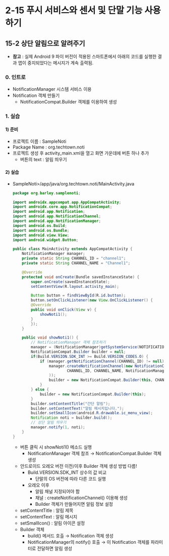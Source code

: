 # 2-15 푸시 서비스와 센서 및 단말 기능 사용하기
## 15-2 상단 알림으로 알려주기
* __참고__ : 실제 Android 9 파이 버전이 적용된 스마트폰에서 아래의 코드를 실행한 결과 앱이 중지되었다는 메시지가 계속 출력됨.

### 0. 인트로
* NotificationManager 시스템 서비스 이용
* Notification 객체 만들기
  * NotificationCompat.Builder 객체를 이용하여 생성

### 1. 실습
#### 1) 준비
* 프로젝트 이름 : SampleNoti
* Package Name : org.techtown.noti
* 프로젝트 생성 후 activity_main.xml을 열고 화면 가운데에 버튼 하나 추가
  * 버튼의 text : 알림 띄우기

#### 2) 실습
* SampleNoti>/app/java/org.techtown.noti/MainActivity.java
    ```java
    package org.barley.samplenoti;

    import androidx.appcompat.app.AppCompatActivity;
    import androidx.core.app.NotificationCompat;
    import android.app.Notification;
    import android.app.NotificationChannel;
    import android.app.NotificationManager;
    import android.os.Build;
    import android.os.Bundle;
    import android.view.View;
    import android.widget.Button;

    public class MainActivity extends AppCompatActivity {
        NotificationManager manager;
        private static String CHANNEL_ID = "channel1";
        private static String CHANNEL_NAME = "Channel1";

        @Override
        protected void onCreate(Bundle savedInstanceState) {
            super.onCreate(savedInstanceState);
            setContentView(R.layout.activity_main);

            Button button = findViewById(R.id.button);
            button.setOnClickListener(new View.OnClickListener() {
            @Override
            public void onClick(View v) {
                showNoti1();
            }
            });
        }

        public void showNoti1() {
            // NotificationManager 객체 참조하기
            manager = (NotificationManager)getSystemService(NOTIFICATION_SERVICE);
            NotificationCompat.Builder builder = null;
            if(Build.VERSION.SDK_INT >= Build.VERSION_CODES.O) {
                if (manager.getNotificationChannel(CHANNEL_ID) != null) {
                    manager.createNotificationChannel(new NotificationChannel(
                            CHANNEL_ID, CHANNEL_NAME, NotificationManager.IMPORTANCE_DEFAULT
                    ));
                    builder = new NotificationCompat.Builder(this, CHANNEL_ID);
                }
            } else {
                builder = new NotificationCompat.Builder(this);
            }
            builder.setContentTitle("간단 알림");
            builder.setContentText("알림 메시지입니다.");
            builder.setSmallIcon(android.R.drawable.ic_menu_view);
            Notification noti = builder.build();
            // 상단 알림 띄우기
            manager.notify(1, noti);
        }
    }
    ```
  * 버튼 클릭 시 showNoti1() 메소드 실행
    * NotificationManager 객체 참조 → NotificationCompat.Builder 객체 생성
  * 안드로이드 오레오 버전 이전/이후 Builder 객체 생성 방법 다름!
    * Build.VERSION.SDK_INT 상수의 값 비교
      * 단말의 OS 버전에 따라 다른 코드 실행
    * 오레오 이후
      * 알림 채널 지정되어야 함
      * 채널 : createNotificationChannel() 이용해 생성
      * Builder 객체가 만들어지면 알림 정보 설정
  * setContentTitle : 알림 제목
  * setContentText : 알림 메시지
  * setSmallIcon() : 알림 아이콘 설정
  * Builder 객체
    * build() 메서드 호출 → Notification 객체 생성
    * NotificationManager의 notify() 호출 → 이 Notification 객체를 파라미터로 전달하면 알림 생성